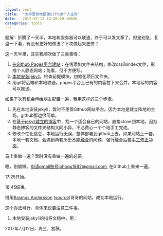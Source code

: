 ```yaml
---
layout: post
title:  "怎样更快地搭建Github个人主页"
date:   2017-07-12 12:20:09 +0800
categories: tools
---
```



题解：折腾了一天半，本地和服务器可以联通，终于可以发文章了。但是别急，复盘一下看，有没有更好的做法？下次做起来更快？

这一天半里，其实我顺次做了三类事情：

1. [在Github Pages平台建站](http://jmcglone.com/guides/github-pages/)：在线添加文件夹结构，修改css和index文件，形成个人静态网站；能看，但不方便写。
2. [本地安装jekyll](https://help.github.com/articles/setting-up-your-github-pages-site-locally-with-jekyll/)，检查前提模块，初始化项目文件夹。
3. 用git将远端和本地联通，pages平台上已有的内容拉下来合并，本地写的内容可以推送。

如果下次有机会再给朋友配置一遍，我用这样的三个步骤。

1. 先在本地安装jekyll，暂时不用管Github网站平台。因为本地是建立阵地的主场，github那边很简单。
2. 在[基于jekyll建立的博客](https://jekyllrb.com/docs/sites/)中，找一个适合自己的网站，直接clone到本地。因为静态博客的文件夹结构大同小异，不必费心一个个地手工完成。
3. 修改个性化信息，本地运行无误，整体部署到github上去。如果网站上一套，本地一套文档，会遇到两套历史[不能融合](http://www.jianshu.com/p/536080638cc9)的问题，强行融合后要[手工修正冲突](http://www.cnblogs.com/sinojelly/archive/2011/08/07/2130172.html)。

马上重做一遍？暂时没有重做一遍的必要。

嗯，别偷懒。申请gmail账号johnqu1982@gmail.com, 在Github上重来一遍。

17:25开始。

18:45结束。

借用[Rasmus Andersson](https://rsms.me/) ([source](https://github.com/rsms/rsms.github.com))哥哥的网站，成功本地运行。

这个办法可行，具体来说要注意三件事。

1. 本地安装jekyll的指导文档中，用：





2017年7月12日，周三，初稿。
